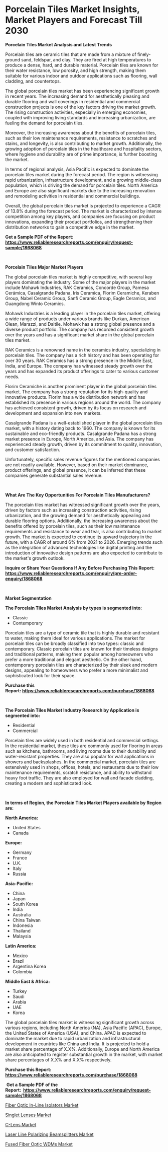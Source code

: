 <p><h1>Porcelain Tiles Market Insights, Market Players and Forecast Till 2030</h1></p><p><strong>Porcelain Tiles Market Analysis and Latest Trends</strong></p>
<p><p>Porcelain tiles are ceramic tiles that are made from a mixture of finely-ground sand, feldspar, and clay. They are fired at high temperatures to produce a dense, hard, and durable material. Porcelain tiles are known for their water resistance, low porosity, and high strength, making them suitable for various indoor and outdoor applications such as flooring, wall cladding, and countertops.</p><p>The global porcelain tiles market has been experiencing significant growth in recent years. The increasing demand for aesthetically pleasing and durable flooring and wall coverings in residential and commercial construction projects is one of the key factors driving the market growth. The rising construction activities, especially in emerging economies, coupled with improving living standards and increasing urbanization, are fueling the demand for porcelain tiles.</p><p>Moreover, the increasing awareness about the benefits of porcelain tiles, such as their low maintenance requirements, resistance to scratches and stains, and longevity, is also contributing to market growth. Additionally, the growing adoption of porcelain tiles in the healthcare and hospitality sectors, where hygiene and durability are of prime importance, is further boosting the market.</p><p>In terms of regional analysis, Asia Pacific is expected to dominate the porcelain tiles market during the forecast period. The region is witnessing rapid urbanization, infrastructure development, and a growing middle-class population, which is driving the demand for porcelain tiles. North America and Europe are also significant markets due to the increasing renovation and remodeling activities in residential and commercial buildings.</p><p>Overall, the global porcelain tiles market is projected to experience a CAGR of 13.8% during the forecast period. The market is characterized by intense competition among key players, and companies are focusing on product innovations, expanding their product portfolios, and strengthening their distribution networks to gain a competitive edge in the market.</p></p>
<p><strong>Get a Sample PDF of the Report:&nbsp; <a href="https://www.reliableresearchreports.com/enquiry/request-sample/1868068">https://www.reliableresearchreports.com/enquiry/request-sample/1868068</a></strong></p>
<p>&nbsp;</p>
<p><strong>Porcelain Tiles Major Market Players</strong></p>
<p><p>The global porcelain tiles market is highly competitive, with several key players dominating the industry. Some of the major players in the market include Mohawk Industries, RAK Ceramics, Concorde Group, Pamesa Cerámica, Casalgrande Padana, Iris Ceramica, Florim Ceramiche, Keraben Group, Nabel Ceramic Group, Sanfi Ceramic Group, Eagle Ceramics, and Guangdong Winto Ceramics.</p><p>Mohawk Industries is a leading player in the porcelain tiles market, offering a wide range of products under various brands like Durkan, American Olean, Marazzi, and Daltile. Mohawk has a strong global presence and a diverse product portfolio. The company has recorded consistent growth over the years and has a significant market share in the global porcelain tiles market.</p><p>RAK Ceramics is a renowned name in the ceramics industry, specializing in porcelain tiles. The company has a rich history and has been operating for over 30 years. RAK Ceramics has a strong presence in the Middle East, India, and Europe. The company has witnessed steady growth over the years and has expanded its product offerings to cater to various customer needs.</p><p>Florim Ceramiche is another prominent player in the global porcelain tiles market. The company has a strong reputation for its high-quality and innovative products. Florim has a wide distribution network and has established its presence in various regions around the world. The company has achieved consistent growth, driven by its focus on research and development and expansion into new markets.</p><p>Casalgrande Padana is a well-established player in the global porcelain tiles market, with a history dating back to 1960. The company is known for its sustainable and eco-friendly products. Casalgrande Padana has a strong market presence in Europe, North America, and Asia. The company has experienced steady growth, driven by its commitment to quality, innovation, and customer satisfaction.</p><p>Unfortunately, specific sales revenue figures for the mentioned companies are not readily available. However, based on their market dominance, product offerings, and global presence, it can be inferred that these companies generate substantial sales revenue.</p></p>
<p>&nbsp;</p>
<p><strong>What Are The Key Opportunities For Porcelain Tiles Manufacturers?</strong></p>
<p><p>The porcelain tiles market has witnessed significant growth over the years, driven by factors such as increasing construction activities, rising urbanization, and the growing demand for aesthetically appealing and durable flooring options. Additionally, the increasing awareness about the benefits offered by porcelain tiles, such as their low maintenance requirements and resistance to wear and tear, is also contributing to market growth. The market is expected to continue its upward trajectory in the future, with a CAGR of around 6% from 2021 to 2026. Emerging trends such as the integration of advanced technologies like digital printing and the introduction of innovative design patterns are also expected to contribute to the market's growth outlook.</p></p>
<p><strong>Inquire or Share Your Questions If Any Before Purchasing This Report: <a href="https://www.reliableresearchreports.com/enquiry/pre-order-enquiry/1868068">https://www.reliableresearchreports.com/enquiry/pre-order-enquiry/1868068</a></strong></p>
<p>&nbsp;</p>
<p><strong>Market Segmentation</strong></p>
<p><strong>The Porcelain Tiles Market Analysis by types is segmented into:</strong></p>
<p><ul><li>Classic</li><li>Contemporary</li></ul></p>
<p><p>Porcelain tiles are a type of ceramic tile that is highly durable and resistant to water, making them ideal for various applications. The market for porcelain tiles can be broadly classified into two types: classic and contemporary. Classic porcelain tiles are known for their timeless designs and traditional patterns, making them popular among homeowners who prefer a more traditional and elegant aesthetic. On the other hand, contemporary porcelain tiles are characterized by their sleek and modern designs, appealing to homeowners who prefer a more minimalist and sophisticated look for their space.</p></p>
<p><strong>Purchase this Report:&nbsp;<a href="https://www.reliableresearchreports.com/purchase/1868068">https://www.reliableresearchreports.com/purchase/1868068</a></strong></p>
<p>&nbsp;</p>
<p><strong>The Porcelain Tiles Market Industry Research by Application is segmented into:</strong></p>
<p><ul><li>Residential</li><li>Commercial</li></ul></p>
<p><p>Porcelain tiles are widely used in both residential and commercial settings. In the residential market, these tiles are commonly used for flooring in areas such as kitchens, bathrooms, and living rooms due to their durability and water-resistant properties. They are also popular for wall applications in showers and backsplashes. In the commercial market, porcelain tiles are extensively used in shops, offices, hotels, and restaurants due to their low maintenance requirements, scratch resistance, and ability to withstand heavy foot traffic. They are also employed for wall and facade cladding, creating a modern and sophisticated look.</p></p>
<p>&nbsp;</p>
<p><strong>In terms of Region, the Porcelain Tiles Market Players available by Region are:</strong></p>
<p>
    <p> <strong> North America: </strong>
        <ul>
            <li>United States</li>
            <li>Canada</li>
        </ul>
        </p> 
    <p> <strong> Europe: </strong>
        <ul>
            <li>Germany</li>
            <li>France</li>
            <li>U.K.</li>
            <li>Italy</li>
            <li>Russia</li>
        </ul>
        </p> 
    <p> <strong> Asia-Pacific: </strong>
        <ul>
            <li>China</li>
            <li>Japan</li>
            <li>South Korea</li>
            <li>India</li>
            <li>Australia</li>
            <li>China Taiwan</li>
            <li>Indonesia</li>
            <li>Thailand</li>
            <li>Malaysia</li>
        </ul>
        </p> 
    <p> <strong> Latin America: </strong>
        <ul>
            <li>Mexico</li>
            <li>Brazil</li>
            <li>Argentina Korea</li>
            <li>Colombia</li>
        </ul>
        </p> 
    <p> <strong> Middle East & Africa: </strong>
        <ul>
            <li>Turkey</li>
            <li>Saudi</li>
            <li>Arabia</li>
            <li>UAE</li>
            <li>Korea</li>
        </ul>
    </p>
    </p>
<p><p>The global porcelain tiles market is witnessing significant growth across various regions, including North America (NA), Asia Pacific (APAC), Europe, the United States of America (USA), and China. APAC is expected to dominate the market due to rapid urbanization and infrastructural development in countries like China and India. It is projected to hold a market share percentage of X.X%. Additionally, Europe and North America are also anticipated to register substantial growth in the market, with market share percentages of X.X% and X.X% respectively.</p></p>
<p><strong>Purchase this Report: <a href="https://www.reliableresearchreports.com/purchase/1868068">https://www.reliableresearchreports.com/purchase/1868068</a></strong></p>
<p>&nbsp;<strong>Get a Sample PDF of the Report:&nbsp;&nbsp;<a href="https://www.reliableresearchreports.com/enquiry/request-sample/1868068">https://www.reliableresearchreports.com/enquiry/request-sample/1868068</a></strong></p>
<p><strong></strong></p>
<p><p><a href="https://medium.com/@yuvrajsinghrp23/fiber-optic-in-line-isolators-market-size-market-outlook-and-market-forecast-2023-to-2030-67f65f75329d">Fiber Optic In-Line Isolators Market</a></p><p><a href="https://medium.com/@gerardowolf/decoding-singlet-lenses-market-metrics-market-share-trends-and-growth-patterns-645b87560fc5">Singlet Lenses Market</a></p><p><a href="https://medium.com/@hazelharvey1918/c-lens-market-comprehensive-assessment-by-type-application-and-geography-ebde99968a1c">C-Lens Market</a></p><p><a href="https://medium.com/@mhdhonirp23/laser-line-polarizing-beamsplitters-market-trends-forecast-and-competitive-analysis-to-2030-ccedc481ce2a">Laser Line Polarizing Beamsplitters Market</a></p><p><a href="https://medium.com/@sachintenrp23/fused-fiber-optic-wdms-market-size-reveals-the-best-marketing-channels-in-global-industry-3af290d904f1">Fused Fiber Optic WDMs Market</a></p></p>